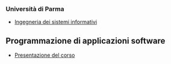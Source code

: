 ### Università di Parma
- [Ingegneria dei sistemi informativi](http://www.dia.unipr.it/it)

## Programmazione di applicazioni software 
- [Presentazione del corso](http://albertoferrari.github.io/pasw/intro.html)

